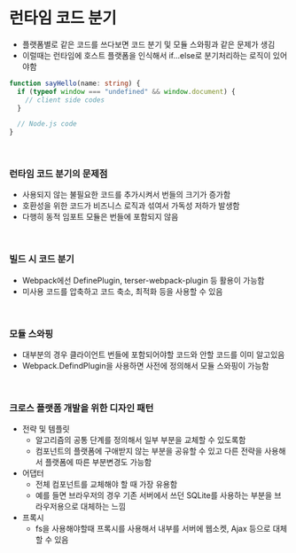 # 런타임 코드 분기

- 플랫폼별로 같은 코드를 쓰다보면 코드 분기 및 모듈 스와핑과 같은 문제가 생김
- 이럴때는 런타임에 호스트 플랫폼을 인식해서 if...else로 분기처리하는 로직이 있어야함

```ts
function sayHello(name: string) {
  if (typeof window === "undefined" && window.document) {
    // client side codes
  }

  // Node.js code
}
```

<br/>

### 런타임 코드 분기의 문제점

- 사용되지 않는 불필요한 코드를 추가시켜서 번들의 크기가 증가함
- 호환성을 위한 코드가 비즈니스 로직과 섞여서 가독성 저하가 발생함
- 다행히 동적 임포트 모듈은 번들에 포함되지 않음

<br/>

### 빌드 시 코드 분기

- Webpack에선 DefinePlugin, terser-webpack-plugin 등 활용이 가능함
- 미사용 코드를 압축하고 코드 축소, 최적화 등을 사용할 수 있음

<br/>

### 모듈 스와핑

- 대부분의 경우 클라이언트 번들에 포함되어야할 코드와 안할 코드를 이미 알고있음
- Webpack.DefindPlugin을 사용하면 사전에 정의해서 모듈 스와핑이 가능함

<br/>

### 크로스 플랫폼 개발을 위한 디자인 패턴

- 전략 및 템플릿
  - 알고리즘의 공통 단계를 정의해서 일부 부분을 교체할 수 있도록함
  - 컴포넌트의 플랫폼에 구애받지 않는 부분을 공유할 수 있고 다른 전략을 사용해서 플랫폼에 따른 부분변경도 가능함
- 어댑터
  - 전체 컴포넌트를 교체해야 할 때 가장 유용함
  - 예를 들면 브라우저의 경우 기존 서버에서 쓰던 SQLite를 사용하는 부분을 브라우저용으로 대체하는 느낌
- 프록시
  - fs을 사용해야할때 프록시를 사용해서 내부를 서버에 웹소켓, Ajax 등으로 대체할 수 있음
